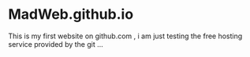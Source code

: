 # MadWeb.github.io
This is my first website on github.com , i am just testing the free hosting service provided by the git ... 

